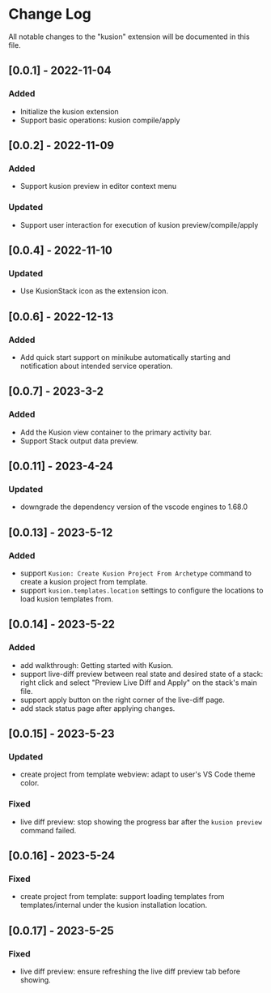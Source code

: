 # Change Log

All notable changes to the "kusion" extension will be documented in this file.

## [0.0.1] - 2022-11-04

### Added

- Initialize the kusion extension
- Support basic operations: kusion compile/apply

## [0.0.2] - 2022-11-09

### Added

- Support kusion preview in editor context menu

### Updated

- Support user interaction for execution of kusion preview/compile/apply

## [0.0.4] - 2022-11-10

### Updated

- Use KusionStack icon as the extension icon.

## [0.0.6] - 2022-12-13

### Added

- Add quick start support on minikube automatically starting and notification about intended service operation.

## [0.0.7] - 2023-3-2

### Added

- Add the Kusion view container to the primary activity bar.
- Support Stack output data preview.


## [0.0.11] - 2023-4-24

### Updated

- downgrade the dependency version of the vscode engines to 1.68.0

## [0.0.13] - 2023-5-12

### Added

- support `Kusion: Create Kusion Project From Archetype` command to create a kusion project from template.
- support `kusion.templates.location` settings to configure the locations to load kusion templates from.

## [0.0.14] - 2023-5-22

### Added

- add walkthrough: Getting started with Kusion.
- support live-diff preview between real state and desired state of a stack: right click and select "Preview Live Diff and Apply" on the stack's main file.
- support apply button on the right corner of the live-diff page.
- add stack status page after applying changes.

## [0.0.15] - 2023-5-23

### Updated

- create project from template webview: adapt to user's VS Code theme color.

### Fixed

- live diff preview: stop showing the progress bar after the `kusion preview` command failed.

## [0.0.16] - 2023-5-24

### Fixed

- create project from template: support loading templates from templates/internal under the kusion installation location.

## [0.0.17] - 2023-5-25

### Fixed

- live diff preview: ensure refreshing the live diff preview tab before showing.